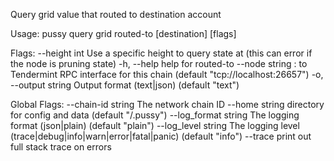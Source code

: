Query grid value that routed to destination account

Usage:
  pussy query grid routed-to [destination] [flags]

Flags:
      --height int      Use a specific height to query state at (this can error if the node is pruning state)
  -h, --help            help for routed-to
      --node string     <host>:<port> to Tendermint RPC interface for this chain (default "tcp://localhost:26657")
  -o, --output string   Output format (text|json) (default "text")

Global Flags:
      --chain-id string     The network chain ID
      --home string         directory for config and data (default "/.pussy")
      --log_format string   The logging format (json|plain) (default "plain")
      --log_level string    The logging level (trace|debug|info|warn|error|fatal|panic) (default "info")
      --trace               print out full stack trace on errors
